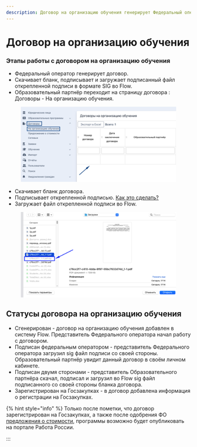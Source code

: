 ```yaml
---
description: Договор на организацию обучения генерирует Федеральный оператор
---
```


# Договор на организацию обучения

### Этапы работы с договором на организацию обучения

* Федеральный оператор генерирует договор.
* Cкачивает бланк, подписывает и загружает подписанный файл открепленной подписи в формате SIG во Flow.&#x20;
* Образовательный партнёр переходит на страницу договора : Договоры - На организацию обучения.

<figure><img src="../../.gitbook/assets/image (5).png" alt=""><figcaption></figcaption></figure>

* &#x20;Скачивает бланк договора.
* &#x20;Подписывает открепленной подписью. [Как это сделать?](https://informa.gitbook.io/flow-partner/scenarii/kak-podpisat-elektronnoi-podpisyu)
* Загружает файл открепленной подписи во Flow.

<figure><img src="../../.gitbook/assets/image (139).png" alt=""><figcaption></figcaption></figure>

## Статусы договора на организацию обучения

* Сгенерирован - договор на организацию обучения добавлен в систему Flow. Представитель Федерального оператора начал работу с договором.&#x20;
* Подписан федеральным оператором - представитель Федерального оператора загрузил sig файл подписи со своей стороны. Образовательный партнёр увидит данный договор в своём личном кабинете.
* Подписан двумя сторонами - представитель Образовательного партнёра скачал, подписал и загрузил во Flow sig файл подписанного со своей стороны бланка договора.
* Зарегистрирован на Госзакупках -  в договор добавлена информация о регистрации на Госзакупках.

{% hint style="info" %}
Только после пометки, что договор зарегистрирован на Госзакупках, а также после одобрения ФО [предложения о стоимости](../predlozhenie-o-stoimosti-dlya-programmy.md), программы возможно будет опубликовать на портале Работа России.

:::
